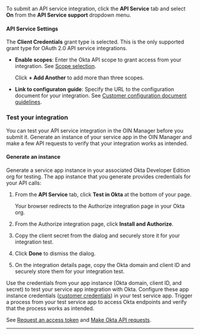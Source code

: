 To submit an API service integration, click the **API Service** tab and select **On** from the **API Service support** dropdown menu.

#### API Service Settings

The **Client Credentials** grant type is selected. This is the only supported grant type for OAuth 2.0 API service integrations.

* **Enable scopes**: Enter the Okta API scope to grant access from your integration. See [Scope selection](/docs/guides/build-api-integration/main/#scope-selection).

    Click **+ Add Another** to add more than three scopes.

* **Link to configuraton guide**: Specify the URL to the configuration document for your integration. See [Customer configuration document guidelines](/docs/guides/submit-app-prereq/main/#customer-configuration-document-guidelines).

### Test your integration

You can test your API service integration in the OIN Manager before you submit it. Generate an instance of your service app in the OIN Manager and make a few API requests to verify that your integration works as intended.

#### Generate an instance

Generate a service app instance in your associated Okta Developer Edition org for testing. The app instance that you generate provides credentials for your API calls:

1. From the **API Service** tab, click **Test in Okta** at the bottom of your page.

   Your browser redirects to the Authorize integration page in your Okta org.

1. From the Authorize integration page, click **Install and Authorize**.
1. Copy the client secret from the dialog and securely store it for your integration test.
1. Click **Done** to dismiss the dialog.
1. On the integration details page, copy the Okta domain and client ID and securely store them for your integration test.

Use the credentials from your app instance (Okta domain, client ID, and secret) to test your service app integration with Okta. Configure these app instance credentials ([customer credentials](/docs/guides/build-api-integration/main/#save-customer-credentials)) in your test service app. Trigger a process from your test service app to access Okta endpoints and verify that the process works as intended.

See [Request an access token](/docs/guides/build-api-integration/main/#request-an-access-token) and [Make Okta API requests](/docs/guides/build-api-integration/main/#make-okta-api-requests).

---